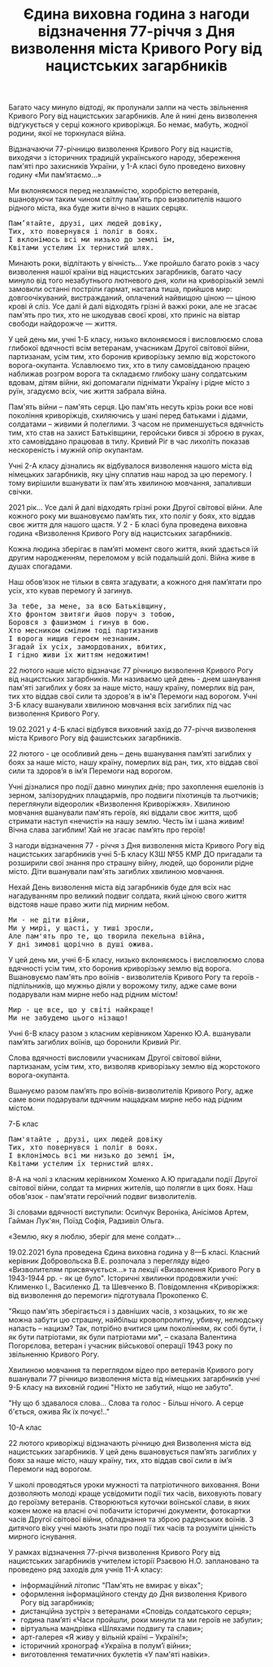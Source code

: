 ﻿---
title: Єдина виховна година з нагоди відзначення 77-річчя з Дня визволення міста Кривого Рогу від нацистських загарбників
---

Багато часу минуло відтоді, як пролунали залпи на честь звільнення Кривого Рогу від нацистських загарбників. Але й нині день визволення відгукується у серці кожного криворіжця. Бо немає, мабуть, жодної родини, якої не торкнулася війна. 

Відзначаючи 77-річницю визволення Кривого Рогу від нацистів, виходячи з історичних традицій українського народу, збереження пам'яті про захисників України, у 1-А класі було проведено виховну годину «Ми пам‘ятаємо...»

Ми вклоняємося перед незламністю, хоробрістю ветеранів, вшановуючи таким чином світлу пам’ять про визволителів нашого рідного міста, яка буде жити вічно в наших серцях. 

<pre>
Пам’ятайте, друзі, цих людей довіку,
Тих, хто повернувся і поліг в боях.
І вклонімось всі ми низько до землі їм,
Квітами устелим їх тернистий шлях.
</pre>

<slideshow id="*1a"></slideshow>

Минають роки, відлітають у вічність… Уже пройшло багато  років з часу визволення нашої країни від нацистських загарбників, багато часу минуло від того незабутнього лютневого дня, коли на криворізькій землі замовкли останні постріли гармат, настала тиша, прийшов мир: довгоочікуваний, вистражданий, оплачений найвищою ціною — ціною крові й сліз. Усе далі й далі відходять грізні й важкі роки, але не згасає пам'ять про тих, хто не шкодував своєї крові, хто приніс на вівтар свободи найдорожче — життя.

У цей день ми, учні 1-Б класу, низько вклоняємося і висловлюємо слова глибокої вдячності всім ветеранам, учасникам Другої світової війни, партизанам, усім тим, хто боронив криворізьку землю від жорстокого ворога-окупанта. Уславлюємо тих, хто в тилу самовідданою працею наближав розгром ворога та складаємо глибоку шану солдатським вдовам, дітям війни, які допомагали піднімати Україну і рідне місто з руїн, згадуємо всіх, чиє життя забрала війна.

Пам'ять війни – пам'ять серця. Цю пам'ять несуть крізь роки все нові покоління криворіжців, схиляючись у шані перед батьками і дідами, солдатами – живими й полеглими. З часом не применшується вдячність тим, хто став на захист Батьківщини, геройськи бився зі зброєю в руках, хто самовіддано працював в тилу. Кривий Ріг в час лихоліть показав нескореність і мужній опір окупантам.

<slideshow id="*1b"></slideshow>

Учні 2-А класу дізнались як відбувалося визволення нашого міста від німецьких загарбників, яку ціну сплатив наш народ за цю перемогу. І тому вирішили вшанувати їх пам'ять  хвилиною мовчання,  запаливши свічки.

<slideshow id="*2a"></slideshow>

2021 рік… Усе далі й далі відходять грізні роки Другої світової війни. Але кожного року ми вшановуємо пам’ять тих, хто поліг у боях, хто віддав своє життя для нашого щастя. У 2 - Б класі була проведена виховна година «Визволення Кривого Рогу від нацистських загарбників.

Кожна людина зберігає в пам’яті момент свого життя, який здається їй другим народженням, переломом у всій подальшій долі. Війна живе в душах спогадами.

Наш обов’язок не тільки в свята згадувати, а кожного дня пам’ятати про усіх, хто кував перемогу й загинув.

<pre>
За тебе, за мене, за всю Батьківщину,
Хто фронтом звитяги йшов поруч з тобою,
Боровся з фашизмом і гинув в бою.
Хто месником смілим тоді партизанив
І ворога нищив героєм незнаним.
Згадай їх усіх, замордованих, вбитих,
І гідно живи їх життям недожитим!
</pre>

<slideshow id="*2b"></slideshow>

22 лютого наше місто відзначає 77 річницю визволення Кривого Рогу від нацистських загарбників. Ми називаємо цей день - днем шанування пам'яті загиблих у боях за наше місто, нашу країну, померлих від ран, тих хто віддав свої сили та здоров'я в ім'я Перемоги над ворогом.  Учні 3-Б класу вшанували хвилиною мовчання всіх загиблих під час визволення Кривого Рогу.

<slideshow id="*3b"></slideshow>

19.02.2021 у 4-Б класі відбувся виховний захід до 77-річчя визволення міста Кривого Рогу від фашистських загарбників.

22 лютого - це особливий день – день  вшанування пам’яті загиблих у боях за наше місто, нашу країну, померлих від ран, тих, хто віддав свої сили та здоров’я в ім’я Перемоги над ворогом. 

Учні дізналися про події давно минулих днів; про захоплення ешелонів із зерном, залізорудних плацдармів, про подвиги  піхотинців та льотчиків; переглянули  відеоролик «Визволення Криворіжжя». Хвилиною мовчання вшанували пам'ять героїв, які віддали своє життя, щоб стримати наступ «нечисті» на нашу землю. Честь їм і шана живим! Вічна слава загиблим! Хай не згасає пам’ять про героїв!

<slideshow id="*4b"></slideshow>

З нагоди відзначення 77 - річчя з Дня визволення міста Кривого Рогу від нацистських загарбників учні 5-Б класу КЗШ №55 КМР ДО пригадали та розширили свої знання про страшну війну, людей, що боронили рідне місто. Діти вшанували пам'ять загиблих хвилиною мовчання.

Нехай День визволення міста від загарбників буде для всіх нас нагадуванням про великий подвиг солдата, який ціною свого життя відстояв наше право жити під мирним небом.

<slideshow id="*5b"></slideshow>

<pre>
Ми - не діти війни,
Ми у мирі, у щасті, у тиші зросли,
Але пам'ять про те, що творила пекельна війна, 
У дні зимові щорічно в душі ожива.
</pre>

У цей день ми, учні 6-Б класу, низько вклоняємось і висловлюємо слова вдячності усім тим, хто боронив криворізьку землю від ворога. Вшановуємо пам'ять про воїнів - визволителів Кривого Рогу та героїв - підпільників, що мужньо діяли у ворожому тилу, адже саме вони подарували нам мирне небо над рідним містом!

<pre>
Мир - це все, що у світі найкраще!
Ми не забудемо цього нізащо!
</pre>

<slideshow id="*6b"></slideshow>

Учні 6-В класу разом з класним керівником Харенко Ю.А. вшанували пам’ять загиблих воїнів, що боронили Кривий Ріг.

Слова вдячності висловили учасникам Другої світової війни, партизанам, усім тим, хто, визволяв криворізьку землю від жорстокого ворога-окупанта.

Вшануємо разом пам’ять про воїнів-визволителів Кривого Рогу, адже саме вони подарували вдячним нащадкам мирне небо над рідним містом.

<slideshow id="*6v"></slideshow>

7-Б клас

<slideshow id="*7b"></slideshow>

<pre>
Пам'ятайте , друзі, цих людей довіку 
Тих, хто повернувся і поліг в боях.
І вклонімось всі ми низько до землі їм,
Квітами устелим їх тернистий шлях.
</pre>

8-А на чолі з класним керівником Хоменко А.Ю пригадали події Другої світової війни, солдат та мирних жителів, що полягли в цих боях. Наш обов'язок  - пам'ятати героїчний подвиг визволителів.

Зі словами вдячності виступили: Осипчук Вероніка, Анісімов Артем, Гайман Лук'ян, Поїзд Софія, Радзивіл Ольга. 

«Землю, яку я люблю, зберіг для мене солдат»…

<slideshow id="*8a"></slideshow>

19.02.2021 була проведена Єдина  виховна година у 8—Б класі. Класний керівник Добровольска В.Е. розпочала з перегляду відео  «Визволителям присвячується…» та лекції  «Визволення Кривого Рогу в 1943-1944 рр. - як це було".  Історичні хвилинки продовжили учні: Клименко І., Василенко Д. та Шевченко В. Повідомлення «Криворіжжя: від визволення до перемоги» підготувала Прокопенко Є.

"Якщо пам'ять зберігається і з давніших часів, з козацьких, то як же можна забути цю страшну, найбільш кровопролитну, убивчу, нелюдську напасть – нацизм? Так, потрібно вчитися цим поколінням, як собі бути, і як бути патріотами, як були патріотами ми", – сказала Валентина Погорєлова, ветеран і учасник військової операції 1943 року по звільненню Кривого Рогу.

<slideshow id="*8b"></slideshow>

Хвилиною мовчання та переглядом відео про ветеранів Кривого рогу вшанували 77 річницю  визволення міста від німецьких загарбників учні 9-Б класу на виховній годині "Ніхто не забутий, ніщо не забуто".

<quote author="Т.Г. Шевченко">
"Ну що б здавалося слова...
Слова та голос -
Більш нічого.
А серце б'ється, ожива
Як їх почує!.."
</quote>

<slideshow id="*9b"></slideshow>

10-А клас

<slideshow id="*10a"></slideshow>

22 лютого криворіжці відзначають річницю дня Визволення міста від нацистських загарбників. У цей день вшановується пам’ять загиблих у боях за наше місто, нашу країну, тих, хто віддав свої сили в ім’я Перемоги над ворогом.

У  школі проводяться уроки мужності та патріотичного виховання. Вони дозволяють молоді краще усвідомити події тих часів, виховують повагу до героїзму ветеранів. Створюються куточки воїнської слави, в яких кожен може на власні очі побачити історичні документи, фотокартки часів Другої світової війни, обладнання та зброю радянських воїнів. З дитячого віку учні мають знати про події тих часів та розуміти цінність мирного існування.

У рамках відзначення 77-річчя визволення Кривого Рогу від нацистських загарбників учителем історії Рзаєвою Н.О.  заплановано та  проведено ряд заходів для учнів 11-А класу:

- інформаційний літопис "Пам'ять не вмирає у віках";
- оформлення інформаційного стенду до Дня визволення Кривого Рогу від загарбників;
- дистанційна зустріч з ветеранами «Сповідь солдатського серця»;
- година пам’яті «Часи пройшли, роки минули та ми героїв не забули»;
- віртуальна мандрівка «Шляхами подвигу та слави»;
- арт-галерея «Я  живу у вільній країні – Україні!»;
- історичний хронограф «Україна в полум’ї війни»;
- виготовлення тематичних буклетів «У пам'яті  навіки». 

<slideshow id="*11a"></slideshow>